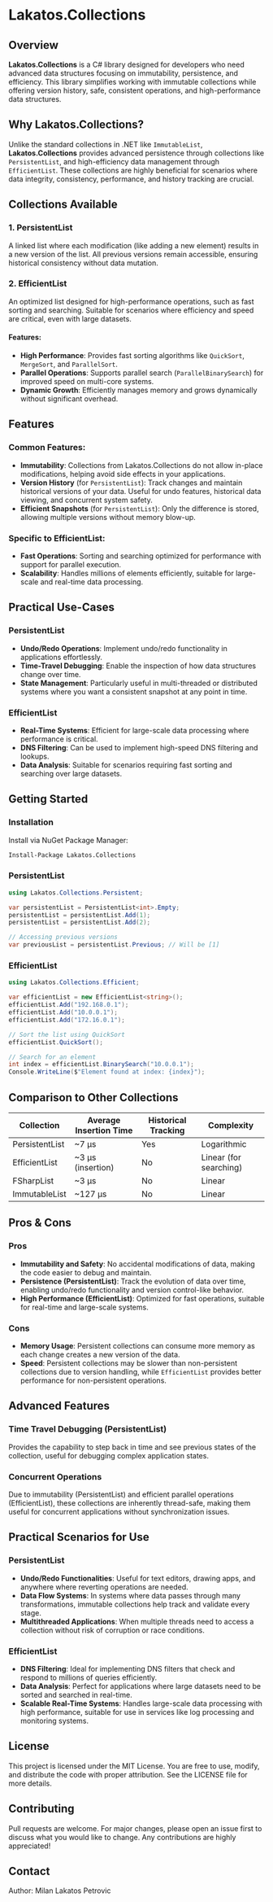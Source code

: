 # Lakatos.Collections

## Overview
**Lakatos.Collections** is a C# library designed for developers who need advanced data structures focusing on immutability, persistence, and efficiency. This library simplifies working with immutable collections while offering version history, safe, consistent operations, and high-performance data structures.

## Why Lakatos.Collections?
Unlike the standard collections in .NET like `ImmutableList`, **Lakatos.Collections** provides advanced persistence through collections like `PersistentList`, and high-efficiency data management through `EfficientList`. These collections are highly beneficial for scenarios where data integrity, consistency, performance, and history tracking are crucial.

## Collections Available
### 1. PersistentList
A linked list where each modification (like adding a new element) results in a new version of the list. All previous versions remain accessible, ensuring historical consistency without data mutation.

### 2. EfficientList
An optimized list designed for high-performance operations, such as fast sorting and searching. Suitable for scenarios where efficiency and speed are critical, even with large datasets. 

#### Features:
- **High Performance**: Provides fast sorting algorithms like `QuickSort`, `MergeSort`, and `ParallelSort`.
- **Parallel Operations**: Supports parallel search (`ParallelBinarySearch`) for improved speed on multi-core systems.
- **Dynamic Growth**: Efficiently manages memory and grows dynamically without significant overhead.

## Features
### Common Features:
- **Immutability**: Collections from Lakatos.Collections do not allow in-place modifications, helping avoid side effects in your applications.
- **Version History** (for `PersistentList`): Track changes and maintain historical versions of your data. Useful for undo features, historical data viewing, and concurrent system safety.
- **Efficient Snapshots** (for `PersistentList`): Only the difference is stored, allowing multiple versions without memory blow-up.

### Specific to EfficientList:
- **Fast Operations**: Sorting and searching optimized for performance with support for parallel execution.
- **Scalability**: Handles millions of elements efficiently, suitable for large-scale and real-time data processing.

## Practical Use-Cases
### PersistentList
- **Undo/Redo Operations**: Implement undo/redo functionality in applications effortlessly.
- **Time-Travel Debugging**: Enable the inspection of how data structures change over time.
- **State Management**: Particularly useful in multi-threaded or distributed systems where you want a consistent snapshot at any point in time.

### EfficientList
- **Real-Time Systems**: Efficient for large-scale data processing where performance is critical.
- **DNS Filtering**: Can be used to implement high-speed DNS filtering and lookups.
- **Data Analysis**: Suitable for scenarios requiring fast sorting and searching over large datasets.

## Getting Started
### Installation
Install via NuGet Package Manager:

```bash
Install-Package Lakatos.Collections
```


### PersistentList
```csharp
using Lakatos.Collections.Persistent;

var persistentList = PersistentList<int>.Empty;
persistentList = persistentList.Add(1);
persistentList = persistentList.Add(2);

// Accessing previous versions
var previousList = persistentList.Previous; // Will be [1]
```

### EfficientList
```csharp
using Lakatos.Collections.Efficient;

var efficientList = new EfficientList<string>();
efficientList.Add("192.168.0.1");
efficientList.Add("10.0.0.1");
efficientList.Add("172.16.0.1");

// Sort the list using QuickSort
efficientList.QuickSort();

// Search for an element
int index = efficientList.BinarySearch("10.0.0.1");
Console.WriteLine($"Element found at index: {index}");
```

## Comparison to Other Collections

| Collection      | Average Insertion Time | Historical Tracking | Complexity                |
|-----------------|------------------------|---------------------|---------------------------|
| PersistentList  | ~7 µs                  | Yes                 | Logarithmic               |
| EfficientList   | ~3 µs (insertion)      | No                  | Linear (for searching)    |
| FSharpList      | ~3 µs                  | No                  | Linear                    |
| ImmutableList   | ~127 µs                | No                  | Linear                    |

## Pros & Cons

### Pros
- **Immutability and Safety**: No accidental modifications of data, making the code easier to debug and maintain.
- **Persistence (PersistentList)**: Track the evolution of data over time, enabling undo/redo functionality and version control-like behavior.
- **High Performance (EfficientList)**: Optimized for fast operations, suitable for real-time and large-scale systems.

### Cons
- **Memory Usage**: Persistent collections can consume more memory as each change creates a new version of the data.
- **Speed**: Persistent collections may be slower than non-persistent collections due to version handling, while `EfficientList` provides better performance for non-persistent operations.

## Advanced Features

### Time Travel Debugging (PersistentList)
Provides the capability to step back in time and see previous states of the collection, useful for debugging complex application states.

### Concurrent Operations
Due to immutability (PersistentList) and efficient parallel operations (EfficientList), these collections are inherently thread-safe, making them useful for concurrent applications without synchronization issues.

## Practical Scenarios for Use

### PersistentList
- **Undo/Redo Functionalities**: Useful for text editors, drawing apps, and anywhere where reverting operations are needed.
- **Data Flow Systems**: In systems where data passes through many transformations, immutable collections help track and validate every stage.
- **Multithreaded Applications**: When multiple threads need to access a collection without risk of corruption or race conditions.

### EfficientList
- **DNS Filtering**: Ideal for implementing DNS filters that check and respond to millions of queries efficiently.
- **Data Analysis**: Perfect for applications where large datasets need to be sorted and searched in real-time.
- **Scalable Real-Time Systems**: Handles large-scale data processing with high performance, suitable for use in services like log processing and monitoring systems.

## License
This project is licensed under the MIT License. You are free to use, modify, and distribute the code with proper attribution. See the LICENSE file for more details.

## Contributing
Pull requests are welcome. For major changes, please open an issue first to discuss what you would like to change. Any contributions are highly appreciated!

## Contact
Author: Milan Lakatos Petrovic

